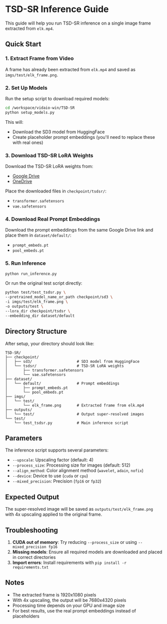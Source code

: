 # TSD-SR Inference Guide

This guide will help you run TSD-SR inference on a single image frame extracted from `elk.mp4`.

## Quick Start

### 1. Extract Frame from Video
A frame has already been extracted from `elk.mp4` and saved as `imgs/test/elk_frame.png`.

### 2. Set Up Models
Run the setup script to download required models:

```bash
cd /workspace/vidaio-win/TSD-SR
python setup_models.py
```

This will:
- Download the SD3 model from HuggingFace
- Create placeholder prompt embeddings (you'll need to replace these with real ones)

### 3. Download TSD-SR LoRA Weights
Download the TSD-SR LoRA weights from:
- [Google Drive](https://drive.google.com/drive/folders/1XJY9Qxhz0mqjTtgDXr07oFy9eJr8jphI?usp=drive_link)
- [OneDrive](https://1drv.ms/f/c/d75249b59f444489/EsQQ2LLXp7pHsYMBVubgcsYBvEQXMmcNXGnz695odCGByQ?e=cRTmOX)

Place the downloaded files in `checkpoint/tsdsr/`:
- `transformer.safetensors`
- `vae.safetensors`

### 4. Download Real Prompt Embeddings
Download the prompt embeddings from the same Google Drive link and place them in `dataset/default/`:
- `prompt_embeds.pt`
- `pool_embeds.pt`

### 5. Run Inference
```bash
python run_inference.py
```

Or run the original test script directly:
```bash
python test/test_tsdsr.py \
--pretrained_model_name_or_path checkpoint/sd3 \
-i imgs/test/elk_frame.png \
-o outputs/test \
--lora_dir checkpoint/tsdsr \
--embedding_dir dataset/default
```

## Directory Structure

After setup, your directory should look like:
```
TSD-SR/
├── checkpoint/
│   ├── sd3/                    # SD3 model from HuggingFace
│   └── tsdsr/                  # TSD-SR LoRA weights
│       ├── transformer.safetensors
│       └── vae.safetensors
├── dataset/
│   └── default/                # Prompt embeddings
│       ├── prompt_embeds.pt
│       └── pool_embeds.pt
├── imgs/
│   └── test/
│       └── elk_frame.png       # Extracted frame from elk.mp4
├── outputs/
│   └── test/                   # Output super-resolved images
└── test/
    └── test_tsdsr.py           # Main inference script
```

## Parameters

The inference script supports several parameters:

- `--upscale`: Upscaling factor (default: 4)
- `--process_size`: Processing size for images (default: 512)
- `--align_method`: Color alignment method (`wavelet`, `adain`, `nofix`)
- `--device`: Device to use (`cuda` or `cpu`)
- `--mixed_precision`: Precision (`fp16` or `fp32`)

## Expected Output

The super-resolved image will be saved as `outputs/test/elk_frame.png` with 4x upscaling applied to the original frame.

## Troubleshooting

1. **CUDA out of memory**: Try reducing `--process_size` or using `--mixed_precision fp16`
2. **Missing models**: Ensure all required models are downloaded and placed in correct directories
3. **Import errors**: Install requirements with `pip install -r requirements.txt`

## Notes

- The extracted frame is 1920x1080 pixels
- With 4x upscaling, the output will be 7680x4320 pixels
- Processing time depends on your GPU and image size
- For best results, use the real prompt embeddings instead of placeholders


